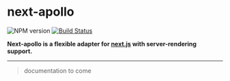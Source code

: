 # next-apollo

![NPM version](https://img.shields.io/npm/v/next.svg)
[![Build Status](https://travis-ci.org/pierrecabriere/next-apollo.svg?branch=master)](https://travis-ci.org/pierrecabriere/next-apollo)

**Next-apollo is a flexible adapter for [next.js](https://github.com/zeit/next.js) with server-rendering support.**

---

> documentation to come